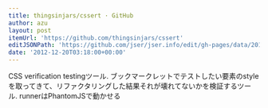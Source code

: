 ```yaml
---
title: thingsinjars/cssert · GitHub
author: azu
layout: post
itemUrl: 'https://github.com/thingsinjars/cssert'
editJSONPath: 'https://github.com/jser/jser.info/edit/gh-pages/data/2012/12/index.json'
date: '2012-12-20T03:18:00+00:00'
---
```

CSS verification testingツール.
ブックマークレットでテストしたい要素のstyleを取ってきて、リファクタリングした結果それが壊れてないかを検証するツール.
runnerはPhantomJSで動かせる

